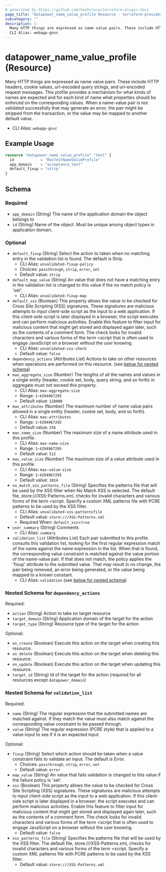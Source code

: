 ```yaml
---
# generated by https://github.com/hashicorp/terraform-plugin-docs
page_title: "datapower_name_value_profile Resource - terraform-provider-datapower"
subcategory: ""
description: |-
  Many HTTP things are expressed as name value pairs. These include HTTP headers, cookie values, url-encoded query strings, and url-encoded request messages. This profile provides a mechanism for what kinds of names are expected and for each kind of name what properties should be enforced on the corresponding values. When a name-value pair is not validated successfully that may generate an error, the pair might be stripped from the transaction, or the value may be mapped to another default value.
  CLI Alias: webapp-gnvc
---
```


# datapower_name_value_profile (Resource)

Many HTTP things are expressed as name value pairs. These include HTTP headers, cookie values, url-encoded query strings, and url-encoded request messages. This profile provides a mechanism for what kinds of names are expected and for each kind of name what properties should be enforced on the corresponding values. When a name-value pair is not validated successfully that may generate an error, the pair might be stripped from the transaction, or the value may be mapped to another default value.
  - CLI Alias: `webapp-gnvc`

## Example Usage

```terraform
resource "datapower_name_value_profile" "test" {
  id            = "ResTestNameValueProfile"
  app_domain    = "acceptance_test"
  default_fixup = "strip"
}
```

<!-- schema generated by tfplugindocs -->
## Schema

### Required

- `app_domain` (String) The name of the application domain the object belongs to
- `id` (String) Name of the object. Must be unique among object types in application domain.

### Optional

- `default_fixup` (String) Select the action to taken when no matching entry in the validation list is found. The default is Strip.
  - CLI Alias: `unvalidated-fixup-policy`
  - Choices: `passthrough`, `strip`, `error`, `set`
  - Default value: `strip`
- `default_map_value` (String) An value that does not have a matching entry in the validation list is changed to this value if the no match policy is 'set'.
  - CLI Alias: `unvalidated-fixup-map`
- `default_xss` (Boolean) This property allows the value to be checked for Cross Site Scripting (XSS) signatures. These signatures are malicious attempts to input client-side script as the input to a web application. If this client-side script is later displayed in a browser, the script executes and can perform malicious activities. Enable this feature to filter input for malicious content that might get stored and displayed again later, such as the contents of a comment form. The check looks for invalid characters and various forms of the term &lt;script that is often used to engage JavaScript on a browser without the user knowing.
  - CLI Alias: `unvalidated-xss-check`
  - Default value: `false`
- `dependency_actions` (Attributes List) Actions to take on other resources when operations are performed on this resource. (see [below for nested schema](#nestedatt--dependency_actions))
- `max_aggregate_size` (Number) The lengths of all the names and values in a single entity (header, cookie set, body, query string, and so forth) in aggregate must not exceed this property.
  - CLI Alias: `max-aggregate-size`
  - Range: `1`-`4294967295`
  - Default value: `128000`
- `max_attributes` (Number) The maximum number of name value pairs allowed in a single entity (header, cookie set, body, and so forth).
  - CLI Alias: `max-attributes`
  - Range: `1`-`4294967295`
  - Default value: `256`
- `max_name_size` (Number) The maximum size of a name attribute used in this profile.
  - CLI Alias: `max-name-size`
  - Range: `1`-`4294967295`
  - Default value: `512`
- `max_value_size` (Number) The maximum size of a value attribute used in this profile.
  - CLI Alias: `max-value-size`
  - Range: `1`-`4294967295`
  - Default value: `1024`
- `no_match_xss_patterns_file` (String) Specifies the patterns file that will be used by the XSS filter when No Match XSS is selected. The default file, store:///XSS-Patterns.xml, checks for invalid characters and various forms of the term &lt;script. Specify a custom XML patterns file with PCRE patterns to be used by the XSS filter.
  - CLI Alias: `unvalidated-xss-patternsfile`
  - Default value: `store:///XSS-Patterns.xml`
  - Required When: `default_xss`=`true`
- `user_summary` (String) Comments
  - CLI Alias: `summary`
- `validation_list` (Attributes List) Each pair submitted to this profile consults this validation list, looking for the first regular expression match of the name against the name expression in the list. When that is found, the corresponding value constraint is matched against the value portion of the name-value pair. If that does not match, the policy applies the 'fixup' attribute to the submitted value. That may result in no change, the pair being removed, an error being generated, or the value being mapped to a known constant.
  - CLI Alias: `validation` (see [below for nested schema](#nestedatt--validation_list))

<a id="nestedatt--dependency_actions"></a>
### Nested Schema for `dependency_actions`

Required:

- `action` (String) Action to take on target resource
- `target_domain` (String) Application domain of the target for the action
- `target_type` (String) Resource type of the target for the action

Optional:

- `on_create` (Boolean) Execute this action on the target when creating this resource.
- `on_delete` (Boolean) Execute this action on the target when deleting this resource.
- `on_update` (Boolean) Execute this action on the target when updating this resource.
- `target_id` (String) Id of the target for the action (required for all resources except `datapower_domain`)


<a id="nestedatt--validation_list"></a>
### Nested Schema for `validation_list`

Required:

- `name` (String) The regular expression that the submitted names are matched against. If they match the value must also match against the corresponding value constraint to be passed through.
- `value` (String) The regular expression (PCRE style) that is applied to a value input to see if it is an expected input

Optional:

- `fixup` (String) Select which action should be taken when a value constraint fails to validate an input. The default is Error.
  - Choices: `passthrough`, `strip`, `error`, `set`
  - Default value: `error`
- `map_value` (String) An value that fails validation is changed to this value if the failure policy is 'set'.
- `xss` (Boolean) This property allows the value to be checked for Cross Site Scripting (XSS) signatures. These signatures are malicious attempts to input client-side script as the input to a web application. If this client-side script is later displayed in a browser, the script executes and can perform malicious activities. Enable this feature to filter input for malicious content that might get stored and displayed again later, such as the contents of a comment form. The check looks for invalid characters and various forms of the term &lt;script that is often used to engage JavaScript on a browser without the user knowing.
  - Default value: `false`
- `xss_patterns_file` (String) Specifies the patterns file that will be used by the XSS filter. The default file, store:///XSS-Patterns.xml, checks for invalid characters and various forms of the term &lt;script. Specify a custom XML patterns file with PCRE patterns to be used by the XSS filter.
  - Default value: `store:///XSS-Patterns.xml`
